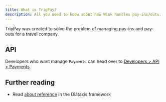 ```yaml
---
title: What is TripPay?
description: All you need to know about how Wink handles pay-ins/outs.
---
```


TripPay was created to solve the problem of managing pay-ins and pay-outs for a travel company.

## API

Developers who want manage `Payments` can head over to [Developers > API > Payments](/developers/apis/#payment-api).

## Further reading

- Read [about reference](https://diataxis.fr/reference/) in the Diátaxis framework
